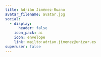 ```yaml
---
title: Adrián Jiménez-Ruano
avatar_filename: avatar.jpg
social:
  - display:
      header: false
    icon_pack: ai
    icon: envelope
    link: mailto:adrian.jimenez@unizar.es
superuser: false
---
```

